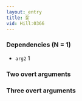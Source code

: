 ```yaml
---
layout: entry
title: སྒོ་
vid: Hill:0366
---
```

### Dependencies (N = 1)
* `arg2` 1


### Two overt arguments


### Three overt arguments
